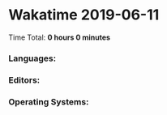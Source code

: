 # Wakatime 2019-06-11

Time Total: **0 hours 0 minutes**

### Languages:

### Editors:

### Operating Systems:

